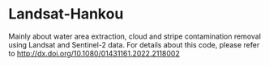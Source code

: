 # Landsat-Hankou
Mainly about water area extraction, cloud and stripe contamination removal using Landsat and Sentinel-2 data.
For details about this code, please refer to http://dx.doi.org/10.1080/01431161.2022.2118002
